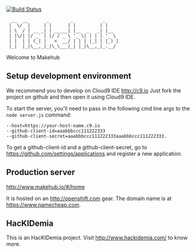 [![Build Status](https://travis-ci.org/Asimov4/makehub.png?branch=master)](https://travis-ci.org/Asimov4/makehub)

```
  __  __       _        _           _
 |  \/  |     | |      | |         | |
 | \  / | __ _| | _____| |__  _   _| |__
 | |\/| |/ _` | |/ / _ \ '_ \| | | | '_ \
 | |  | | (_| |   <  __/ | | | |_| | |_) |
 |_|  |_|\__,_|_|\_\___|_| |_|\__,_|_.__/
```

Welcome to Makehub

## Setup development environment

We recommend you to develop on Cloud9 IDE http://c9.io
Just fork the project on github and then open it using Cloud9 IDE.

To start the server, you'll need to pass in the following cmd line args to the `node server.js` command:
```
--host=https://your-host-name.c9.io
--github-client-id=aaabbbccc111222333
--github-client-secret=aaabbbccc111222333aaabbbccc111222333.
```

To get a github-client-id and a github-client-secret, go to https://github.com/settings/applications and register a new application.

## Production server

http://www.makehub.io/#/home

It is hosted on an http://openshift.com gear.
The domain name is at https://www.namecheap.com.

## HacKIDemia

This is an HacKIDemia project. Visit http://www.hackidemia.com/ to know more.
